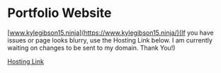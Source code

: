 # Portfolio Website

[www.kylegibson15.ninja](https://www.kylegibson15.ninja/)(If you have issues or page looks blurry, use the Hosting Link below. I am currently waiting on changes to be sent to my domain. Thank You!)

[Hosting Link](https://resume-kyle-gibson.firebaseapp.com/)
